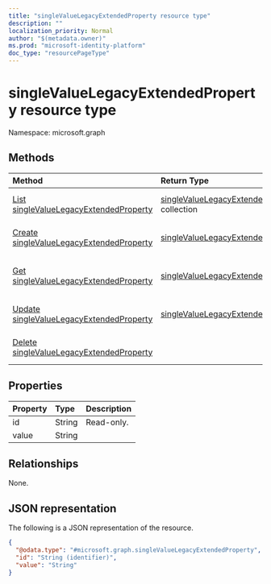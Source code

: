 ```yaml
---
title: "singleValueLegacyExtendedProperty resource type"
description: ""
localization_priority: Normal
author: "$(metadata.owner)"
ms.prod: "microsoft-identity-platform"
doc_type: "resourcePageType"
---
```


# singleValueLegacyExtendedProperty resource type

Namespace: microsoft.graph

## Methods

| Method                                                                                         | Return Type                                                                          | Description                                                                      |
| :--------------------------------------------------------------------------------------------- | :----------------------------------------------------------------------------------- | :------------------------------------------------------------------------------- |
| [List singleValueLegacyExtendedProperty](../api/singlevaluelegacyextendedproperty-list.md)     | [singleValueLegacyExtendedProperty](singleValueLegacyExtendedProperty.md) collection | List properties and relationships of a singleValueLegacyExtendedProperty object. |
| [Create singleValueLegacyExtendedProperty](../api/singlevaluelegacyextendedproperty-create.md) | [singleValueLegacyExtendedProperty](singleValueLegacyExtendedProperty.md)            | Create a new singleValueLegacyExtendedProperty object.                           |
| [Get singleValueLegacyExtendedProperty](../api/singlevaluelegacyextendedproperty-get.md)       | [singleValueLegacyExtendedProperty](singleValueLegacyExtendedProperty.md)            | Read properties and relationships of a singleValueLegacyExtendedProperty object. |
| [Update singleValueLegacyExtendedProperty](../api/singlevaluelegacyextendedproperty-update.md) | [singleValueLegacyExtendedProperty](singleValueLegacyExtendedProperty.md)            | Update the properties of a singleValueLegacyExtendedProperty object.             |
| [Delete singleValueLegacyExtendedProperty](../api/singlevaluelegacyextendedproperty-delete.md) |                                                                                      | Delete a singleValueLegacyExtendedProperty object.                               |

## Properties

| Property | Type   | Description |
| :------- | :----- | :---------- |
| id       | String | Read-only.  |
| value    | String |             |

## Relationships

None.

## JSON representation

The following is a JSON representation of the resource.

<!-- {
  "blockType": "resource",
  "keyProperty": "id",
  "@odata.type": "microsoft.graph.singleValueLegacyExtendedProperty",
  "baseType": "microsoft.graph.entity",
  "openType": False
}
-->

```json
{
  "@odata.type": "#microsoft.graph.singleValueLegacyExtendedProperty",
  "id": "String (identifier)",
  "value": "String"
}
```
